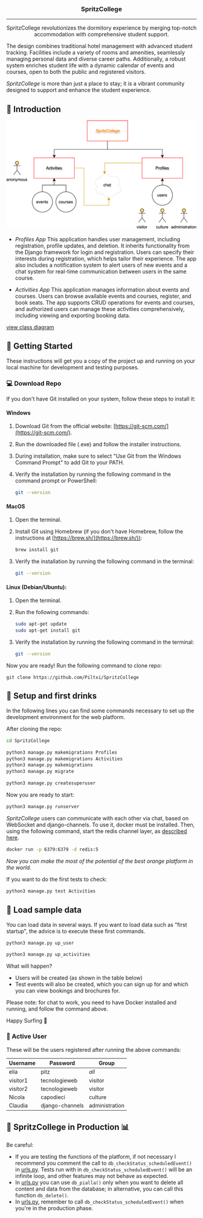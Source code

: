 <h3 align="center">SpritzCollege</h3>

---

<p align="center"> SpritzCollege revolutionizes the dormitory experience by merging top-notch accommodation with comprehensive student support.

The design combines traditional hotel management with advanced student tracking. Facilities include a variety of rooms and amenities, seamlessly managing personal data and diverse career paths. Additionally, a robust system enriches student life with a dynamic calendar of events and courses, open to both the public and registered visitors.

*SpritzCollege* is more than just a place to stay; it is a vibrant community designed to support and enhance the student experience.
    <br> 
</p>

## 🍹 Introduction <a name="getting_started"></a>

<p align="center">
  <img src="img_readme/total.svg" />
</p>


- *Profiles App* This application handles user management, including registration, profile updates, and deletion. It inherits functionality from the Django framework for login and registration. Users can specify their interests during registration, which helps tailor their experience. The app also includes a notification system to alert users of new events and a chat system for real-time communication between users in the same course. 

- *Activities App* This application manages information about events and courses. Users can browse available events and courses, register, and book seats. The app supports CRUD operations for events and courses, and authorized users can manage these activities comprehensively, including viewing and exporting booking data.

<a href="img_readme/cl_diagram.svg">view class diagram</a>

## 🏁 Getting Started <a name = "getting_started"></a>

These instructions will get you a copy of the project up and running on your local machine for development and testing purposes.

### 💻 Download Repo

If you don't have Git installed on your system, follow these steps to install it:

#### Windows 

1. Download Git from the official website: [https://git-scm.com/](https://git-scm.com/).

2. Run the downloaded file (.exe) and follow the installer instructions.

3. During installation, make sure to select "Use Git from the Windows Command Prompt" to add Git to your PATH.

4. Verify the installation by running the following command in the command prompt or PowerShell:

    ```bash
    git --version
    ```
#### MacOS

1. Open the terminal.

2. Install Git using Homebrew (if you don't have Homebrew, follow the instructions at [https://brew.sh/](https://brew.sh/)):

    ```bash
    brew install git
    ```

3. Verify the installation by running the following command in the terminal:

    ```bash
    git --version
    ```
#### Linux (Debian/Ubuntu):

1. Open the terminal.

2. Run the following commands:

    ```bash
    sudo apt-get update
    sudo apt-get install git
    ```

3. Verify the installation by running the following command in the terminal:

    ```bash
    git --version
    ```

Now you are ready! Run the following command to clone repo:

```
git clone https://github.com/Piltxi/SpritzCollege
```
## 🔋 Setup and first drinks

In the following lines you can find some commands necessary to set up the development environment for the web platform.

After cloning the repo:
``` bash
cd SpritzCollege 
```

``` bash
python3 manage.py makemigrations Profiles
python3 manage.py makemigrations Activities
python3 manage.py makemigrations
python3 manage.py migrate
```

``` bash
python3 manage.py createsuperuser
```
Now you are ready to start:
``` bash
python3 manage.py runserver
```

*SpritzCollege* users can communicate with each other via chat, based on WebSocket and django-channels. 
To use it, docker must be installed. Then, using the following command, start the redis channel layer, as <a href="https://channels.readthedocs.io/en/stable/tutorial/part_2.html">described here</a>.
``` bash
docker run -p 6379:6379 -d redis:5
```
*Now you can make the most of the potential of the best orange platform in the world.*

If you want to do the first tests to check: 
``` bash
python3 manage.py test Activities
```
 
## 🔩 Load sample data
You can load data in several ways.
If you want to load data such as "first startup",
the advice is to execute these first commands.

``` bash
python3 manage.py up_user
```

``` bash
python3 manage.py up_activities
```
What will happen?

- Users will be created (as shown in the table below)
- Test events will also be created, which you can sign up for and which you can view bookings and brochures for.

Please note: for chat to work, you need to have Docker installed and running, and follow the command above.

Happy Surfing 🤘

###  👻 Active User 
These will be the users registered after running the above commands:
<center>

| **Username** | **Password** | **Group**          |
|--------------|--------------|--------------------|
| elia        | pitz    | *all*           |
| visitor1        | tecnologieweb    | visitor           |
| visitor2        | tecnologieweb    | visitor           |
| Nicola        | capodieci    | culture       |
| Claudia        | django-channels    | administration           |
</center>

## 📑 SpritzCollege in Production 📊
Be careful: <br>
- If you are testing the functions of the platform, if not necessary I recommend you comment the call to `db_checkStatus_scheduledEvent()` in <a href="SpritzCollege/SpritzCollege/urls.py">urls.py</a>. Tests run with in `db_checkStatus_scheduledEvent()` will be an infinite loop, and other features may not behave as expected.
- In <a href="SpritzCollege/SpritzCollege/urls.py">urls.py</a> you can use `db_pialla()` only when you want to delete all content and data from the database; in alternative, you can call this function `db_delete()`. 
- In <a href="SpritzCollege/SpritzCollege/urls.py">urls.py</a>, remember to call `db_checkStatus_scheduledEvent()` when you're in the production phase.